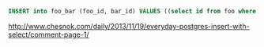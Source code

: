 ```sql
INSERT into foo_bar (foo_id, bar_id) VALUES ((select id from foo where name = 'selena'), (select id from bar where type = 'name'));
```

http://www.chesnok.com/daily/2013/11/19/everyday-postgres-insert-with-select/comment-page-1/
